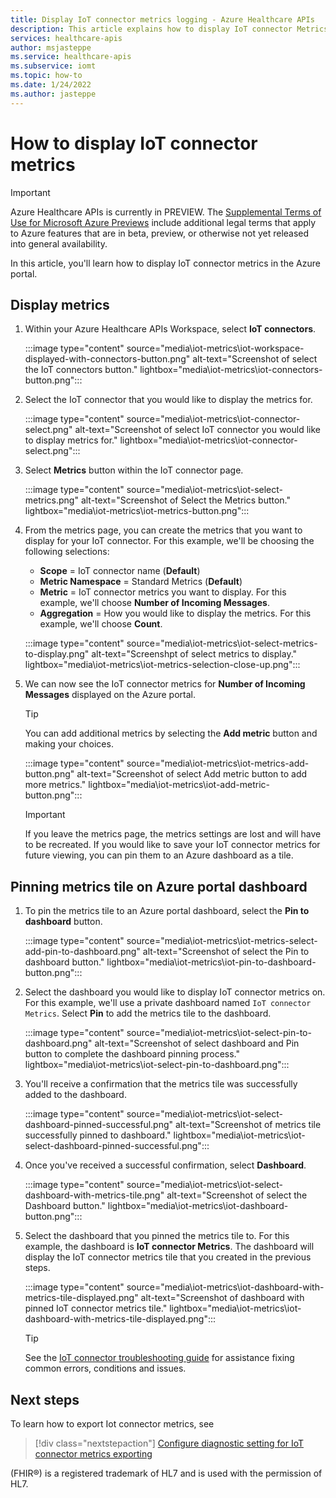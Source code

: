```yaml
---
title: Display IoT connector metrics logging - Azure Healthcare APIs
description: This article explains how to display IoT connector Metrics
services: healthcare-apis
author: msjasteppe
ms.service: healthcare-apis
ms.subservice: iomt
ms.topic: how-to
ms.date: 1/24/2022
ms.author: jasteppe
---
```


# How to display IoT connector metrics

> [!IMPORTANT]
> Azure Healthcare APIs is currently in PREVIEW. The [Supplemental Terms of Use for Microsoft Azure Previews](https://azure.microsoft.com/support/legal/preview-supplemental-terms/) include additional legal terms that apply to Azure features that are in beta, preview, or otherwise not yet released into general availability.

In this article, you'll learn how to display IoT connector metrics in the Azure portal. 

## Display metrics

1. Within your Azure Healthcare APIs Workspace, select **IoT connectors**. 

   :::image type="content" source="media\iot-metrics\iot-workspace-displayed-with-connectors-button.png" alt-text="Screenshot of select the IoT connectors button." lightbox="media\iot-metrics\iot-connectors-button.png"::: 

2. Select the IoT connector that you would like to display the metrics for.

   :::image type="content" source="media\iot-metrics\iot-connector-select.png" alt-text="Screenshot of select IoT connector you would like to display metrics for." lightbox="media\iot-metrics\iot-connector-select.png":::
    
3. Select **Metrics** button within the IoT connector page.

   :::image type="content" source="media\iot-metrics\iot-select-metrics.png" alt-text="Screenshot of Select the Metrics button." lightbox="media\iot-metrics\iot-metrics-button.png"::: 

4. From the metrics page, you can create the metrics that you want to display for your IoT connector. For this example, we'll be choosing the following selections:

   * **Scope** = IoT connector name (**Default**)
   * **Metric Namespace** = Standard Metrics (**Default**) 
   * **Metric** = IoT connector metrics you want to display. For this example, we'll choose **Number of Incoming Messages**.
   * **Aggregation** = How you would like to display the metrics. For this example, we'll choose **Count**. 

   :::image type="content" source="media\iot-metrics\iot-select-metrics-to-display.png" alt-text="Screenshpt of select metrics to display." lightbox="media\iot-metrics\iot-metrics-selection-close-up.png"::: 

5. We can now see the IoT connector metrics for **Number of Incoming Messages** displayed on the Azure portal.

   > [!TIP]
   > You can add additional metrics by selecting the **Add metric** button and making your choices.

   :::image type="content" source="media\iot-metrics\iot-metrics-add-button.png" alt-text="Screenshot of select Add metric button to add more metrics." lightbox="media\iot-metrics\iot-add-metric-button.png":::

   > [!IMPORTANT]
   > If you leave the metrics page, the metrics settings are lost and will have to be recreated. If you would like to save your IoT connector metrics for future viewing, you can pin them to an Azure dashboard as a tile.

## Pinning metrics tile on Azure portal dashboard

1. To pin the metrics tile to an Azure portal dashboard, select the **Pin to dashboard** button.

   :::image type="content" source="media\iot-metrics\iot-metrics-select-add-pin-to-dashboard.png" alt-text="Screenshot of select the Pin to dashboard button." lightbox="media\iot-metrics\iot-pin-to-dashboard-button.png":::

2. Select the dashboard you would like to display IoT connector metrics on. For this example, we'll use a private dashboard named `IoT connector Metrics`. Select **Pin** to add the metrics tile to the dashboard.

   :::image type="content" source="media\iot-metrics\iot-select-pin-to-dashboard.png" alt-text="Screenshot of select dashboard and Pin button to complete the dashboard pinning process." lightbox="media\iot-metrics\iot-select-pin-to-dashboard.png":::

3. You'll receive a confirmation that the metrics tile was successfully added to the dashboard.

   :::image type="content" source="media\iot-metrics\iot-select-dashboard-pinned-successful.png" alt-text="Screenshot of metrics tile successfully pinned to dashboard." lightbox="media\iot-metrics\iot-select-dashboard-pinned-successful.png":::

4. Once you've received a successful confirmation, select **Dashboard**.

   :::image type="content" source="media\iot-metrics\iot-select-dashboard-with-metrics-tile.png" alt-text="Screenshot of select the Dashboard button." lightbox="media\iot-metrics\iot-dashboard-button.png":::

5. Select the dashboard that you pinned the metrics tile to. For this example, the dashboard is **IoT connector Metrics**. The dashboard will display the IoT connector metrics tile that you created in the previous steps.

   :::image type="content" source="media\iot-metrics\iot-dashboard-with-metrics-tile-displayed.png" alt-text="Screenshot of dashboard with pinned IoT connector metrics tile." lightbox="media\iot-metrics\iot-dashboard-with-metrics-tile-displayed.png":::

   > [!TIP]
   > See the [IoT connector troubleshooting guide](./iot-troubleshoot-guide.md) for assistance fixing common errors, conditions and issues.

## Next steps

To learn how to export Iot connector metrics, see

>[!div class="nextstepaction"]
>[Configure diagnostic setting for IoT connector metrics exporting](./iot-metrics-diagnostics-export.md)

(FHIR&#174;) is a registered trademark of HL7 and is used with the permission of HL7.
